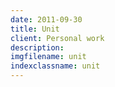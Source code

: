 ```yaml
---
date: 2011-09-30
title: Unit
client: Personal work
description:
imgfilename: unit
indexclassname: unit
---
```


<img srcset="/img/unit-1x.png 1x, /img/unit-2x.png 2x">
